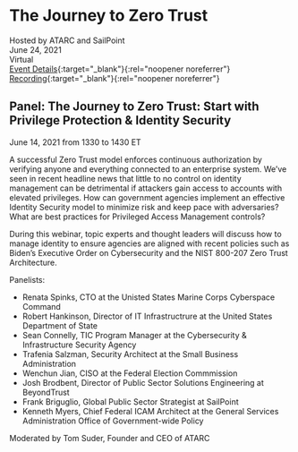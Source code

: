 # The Journey to Zero Trust
Hosted by ATARC and SailPoint <br>
June 24, 2021 <br>
Virtual <br> 
[Event Details](https://atarc.org/event/privilege-protection-identity-security/){:target="_blank"}{:rel="noopener noreferrer"}  
[Recording](https://www.youtube.com/watch?v=EbbJ7VPxUys&t=1s){:target="_blank"}{:rel="noopener noreferrer"}

## Panel: The Journey to Zero Trust: Start with Privilege Protection & Identity Security

June 14, 2021 from 1330 to 1430 ET

A successful Zero Trust model enforces continuous authorization by verifying anyone and everything connected to an enterprise system. We’ve seen in recent headline news that little to no control on identity management can be detrimental if attackers gain access to accounts with elevated privileges. How can government agencies implement an effective Identity Security model to minimize risk and keep pace with adversaries? What are best practices for Privileged Access Management controls?

During this webinar, topic experts and thought leaders will discuss how to manage identity to ensure agencies are aligned with recent policies such as Biden’s Executive Order on Cybersecurity and the NIST 800-207 Zero Trust Architecture.

Panelists:
- Renata Spinks, CTO at the Unisted States Marine Corps Cyberspace Command
- Robert Hankinson, Director of IT Infrastructrure at the United States Department of State
- Sean Connelly, TIC Program Manager at the Cybersecurity & Infrastructure Security Agency
- Trafenia Salzman, Security Architect at the Small Business Administration
- Wenchun Jian, CISO at the Federal Election Commmission
- Josh Brodbent, Director of Public Sector Solutions Engineering at BeyondTrust
- Frank Briguglio, Global Public Sector Strategist at SailPoint
- Kenneth Myers, Chief Federal ICAM Architect at the General Services Administration Office of Government-wide Policy

Moderated by Tom Suder, Founder and CEO of ATARC

